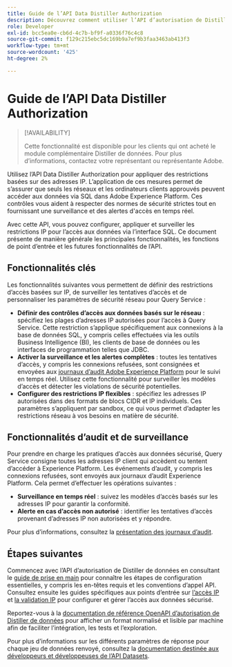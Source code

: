 ```yaml
---
title: Guide de l’API Data Distiller Authorization
description: Découvrez comment utiliser l’API d’autorisation de Distiller de données pour appliquer des restrictions IP réseau pour des connexions sécurisées via SQL. Utilisez cette API pour améliorer le contrôle d’accès aux données pour vos données Adobe Experience Platform.
role: Developer
exl-id: bcc5ea0e-cb6d-4c7b-bf9f-a0336f76c4c8
source-git-commit: f129c215ebc5dc169b9a7ef9b3faa3463ab413f3
workflow-type: tm+mt
source-wordcount: '425'
ht-degree: 2%

---
```


# Guide de l’API Data Distiller Authorization

>[!AVAILABILITY]
>
>Cette fonctionnalité est disponible pour les clients qui ont acheté le module complémentaire Distiller de données. Pour plus d’informations, contactez votre représentant ou représentante Adobe.

Utilisez l’API Data Distiller Authorization pour appliquer des restrictions basées sur des adresses IP. L’application de ces mesures permet de s’assurer que seuls les réseaux et les ordinateurs clients approuvés peuvent accéder aux données via SQL dans Adobe Experience Platform. Ces contrôles vous aident à respecter des normes de sécurité strictes tout en fournissant une surveillance et des alertes d&#39;accès en temps réel.

Avec cette API, vous pouvez configurer, appliquer et surveiller les restrictions IP pour l’accès aux données via l’interface SQL. Ce document présente de manière générale les principales fonctionnalités, les fonctions de point d’entrée et les futures fonctionnalités de l’API.

## Fonctionnalités clés

Les fonctionnalités suivantes vous permettent de définir des restrictions d’accès basées sur IP, de surveiller les tentatives d’accès et de personnaliser les paramètres de sécurité réseau pour Query Service :

- **Définir des contrôles d’accès aux données basés sur le réseau** : spécifiez les plages d’adresses IP autorisées pour l’accès à Query Service. Cette restriction s’applique spécifiquement aux connexions à la base de données SQL, y compris celles effectuées via les outils Business Intelligence (BI), les clients de base de données ou les interfaces de programmation telles que JDBC.
- **Activer la surveillance et les alertes complètes** : toutes les tentatives d’accès, y compris les connexions refusées, sont consignées et envoyées aux [journaux d’audit Adobe Experience Platform](../../landing/governance-privacy-security/audit-logs/overview.md) pour le suivi en temps réel. Utilisez cette fonctionnalité pour surveiller les modèles d’accès et détecter les violations de sécurité potentielles.
- **Configurer des restrictions IP flexibles** : spécifiez les adresses IP autorisées dans des formats de blocs CIDR et IP individuels. Ces paramètres s’appliquent par sandbox, ce qui vous permet d’adapter les restrictions réseau à vos besoins en matière de sécurité.

## Fonctionnalités d’audit et de surveillance

Pour prendre en charge les pratiques d’accès aux données sécurisé, Query Service consigne toutes les adresses IP client qui accèdent ou tentent d’accéder à Experience Platform. Les événements d’audit, y compris les connexions refusées, sont envoyés aux journaux d’audit Experience Platform. Cela permet d’effectuer les opérations suivantes :

- **Surveillance en temps réel** : suivez les modèles d’accès basés sur les adresses IP pour garantir la conformité.
- **Alerte en cas d’accès non autorisé** : identifier les tentatives d’accès provenant d’adresses IP non autorisées et y répondre.

Pour plus d’informations, consultez la [présentation des journaux d’audit](../../landing/governance-privacy-security/audit-logs/overview.md).

## Étapes suivantes

Commencez avec l’API d’autorisation de Distiller de données en consultant le [guide de prise en main](./getting-started.md) pour connaître les étapes de configuration essentielles, y compris les en-têtes requis et les conventions d’appel API. Consultez ensuite les guides spécifiques aux points d’entrée sur [l’accès IP](./ip-access.md) et [la validation IP](./validate.md) pour configurer et gérer l’accès aux données sécurisé.

Reportez-vous à la [documentation de référence OpenAPI d’autorisation de Distiller de données](https://developer.adobe.com/experience-platform-apis/references/data-distiller-auth/) pour afficher un format normalisé et lisible par machine afin de faciliter l’intégration, les tests et l’exploration.

Pour plus d’informations sur les différents paramètres de réponse pour chaque jeu de données renvoyé, consultez la [documentation destinée aux développeurs et développeuses de l’API Datasets](https://developer.adobe.com/experience-platform-apis/references/catalog/#tag/Datasets/operation/listDatasets).
